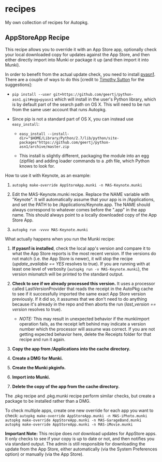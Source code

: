 # recipes

My own collection of recipes for Autopkg.

## AppStoreApp Recipe

This recipe allows you to override it with an App Store app, optionally
check your local downloaded copy for updates against the App Store, and
then either directly import into Munki or package it up (and then import
it into Munki).

In order to benefit from the actual update check, you need to install
[pyasn1][]. There are a couple of ways to do this [credit to [Timothy
Sutton][] for the suggestions]:

-   `pip install --user git+https://github.com/geertj/python-asn1.git#egg=pyasn1`
    which will install in the user's Python library, which is by default
    part of the search path on OS X. This will need to be run from the
    same user account that runs Autopkg.

-   Since pip is not a standard part of OS X, you can instead use
    `easy_install`:

    -   `easy_install --install-dir="$HOME/Library/Python/2.7/lib/python/site-packages"https://github.com/geertj/python-asn1/archive/master.zip`

    -   This install is slightly different, packaging the module into an
        egg (zipfile) and adding loader commands to a .pth file, which
        Python knows to look for.

How to use it with Keynote, as an example:

1.  `autopkg make-override AppStoreApp.munki -n MAS-Keynote.munki`

2.  Edit the MAS-Keynote.munki recipe. Replace the NAME variable with
    "Keynote". It will automatically assume that your app is in
    /Applications, and set the PATH to be /Applications/Keynote.app. The
    NAME should always correspond to whatever comes before the ".app" in
    the app name. This should always point to a locally downloaded copy
    of the App Store App.

3.  `autopkg run -vvvv MAS-Keynote.munki`

What actually happens when you run the Munki recipe:

1.  **If pyasn1 is installed**, check the local app's version and
    compare it to what the App Store reports is the most recent version.
    If the versions do not match (i.e. the App Store is newer), it will
    stop the recipe (*update\_available == YES* resolves to true). If
    you are running with at least one level of verbosity
    (`autopkg run -v MAS-Keynote.munki`), the version mismatch will be
    printed to the standard output.

2.  **Check to see if we already processed this version.** It uses a
    processor called LastVersionProvider that reads the receipt in the
    AutoPkg cache to see if it successfully imported the same exact App
    Store version previously. If it did so, it assumes that we don't
    need to do anything because it's already in the repo and then aborts
    the run (*last\_version == version* resolves to true).

    -   *NOTE:* This may result in unexpected behavior if the
        munkiimport operation fails, as the receipt left behind may
        indicate a version number which the processor will assume was
        correct. If you are not getting expected behavior here, delete
        the Receipts folder for that recipe and run it again.

3.  **Copy the app from /Applications into the cache directory.**

4.  **Create a DMG for Munki.**

5.  **Create the Munki pkginfo.**

6.  **Import into Munki.**

7.  **Delete the copy of the app from the cache directory.**

The .pkg recipe and .pkg.munki recipe perform similar checks, but create
a package to be installed rather than a DMG.

To check multiple apps, create one new override for each app you want to
check:
`autopkg make-override AppStoreApp.munki -n MAS-iPhoto.munki autopkg make-override AppStoreApp.munki -n MAS-GarageBand.munki autopkg make-override AppStoreApp.munki -n MAS-iMovie.munki`

**Important Note:** This recipe does *not* download updates for AppStore
apps. It only checks to see if your copy is up to date or not, and then
notifies you via standard output. The admin is still responsible for
downloading the update from the App Store, either automatically (via the
System Preferences option) or manually (via the App Store).

  [pyasn1]: https://github.com/geertj/python-asn1
  [Timothy Sutton]: https://github.com/timsutton
